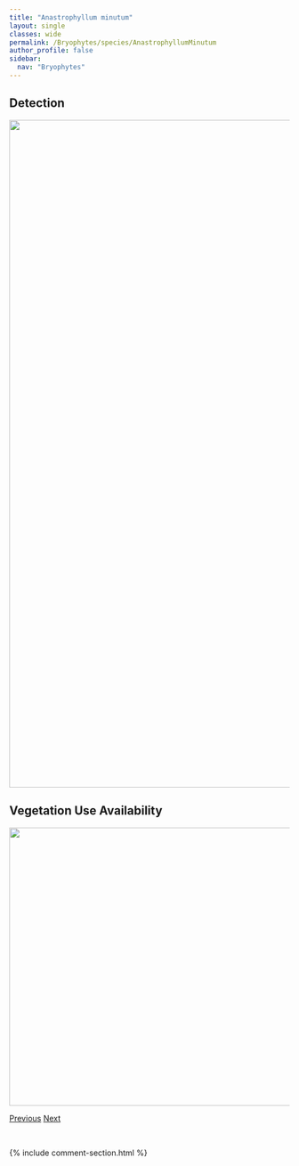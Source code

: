 ```yaml
---
title: "Anastrophyllum minutum"
layout: single
classes: wide
permalink: /Bryophytes/species/AnastrophyllumMinutum
author_profile: false
sidebar:
  nav: "Bryophytes"
---
```


<h2>Detection</h2>

<a href="https://drive.google.com/uc?export=view&id=1WmCwUg-wo2Ki8q4FPESjIivEscNky8Gs">
<img src="https://drive.google.com/uc?export=view&id=1WmCwUg-wo2Ki8q4FPESjIivEscNky8Gs" height = "1200" width = "800">
</a>


<h2>Vegetation Use Availability</h2>

<a href="https://drive.google.com/uc?export=view&id=1yrQGpgvpxawUIEQeAcoyhILBfbdrG2Cc">
<img src="https://drive.google.com/uc?export=view&id=1yrQGpgvpxawUIEQeAcoyhILBfbdrG2Cc" height = "500" width = "1000">
</a>


<a href="/DevelopmentWebsite/Bryophytes/species/DicranumBrevifolium" class="pagination--pager" title="Dicranum brevifolium">Previous</a> <a href="/DevelopmentWebsite/Bryophytes/species/AnastrophyllumSaxicolus" class="pagination--pager" title="Anastrophyllum saxicolus">Next</a>

<p>&nbsp;</p>

{% include comment-section.html %}

